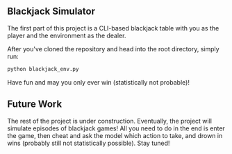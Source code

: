 ## Blackjack Simulator

The first part of this project is a CLI-based blackjack table with you as the player and the environment as the dealer.

After you've cloned the repository and head into the root directory, simply run:

```bash
python blackjack_env.py
```

Have fun and may you only ever win (statistically not probable)!

## Future Work

The rest of the project is under construction. Eventually, the project will simulate episodes of blackjack games! All you need to do in the end is enter the game, then cheat and ask the model which action to take, and drown in wins (probably still not statistically possible). Stay tuned!
